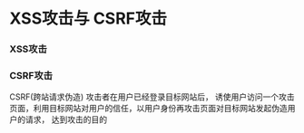 # XSS攻击与 CSRF攻击

### XSS攻击

### CSRF攻击

CSRF(跨站请求伪造) 攻击者在用户已经登录目标网站后， 诱使用户访问一个攻击页面，利用目标网站对用户的信任，以用户身份再攻击页面对目标网站发起伪造用户的请求， 达到攻击的目的
